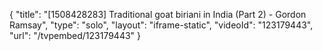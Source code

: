 {
    "title": "[1508428283] Traditional goat biriani in India (Part 2) - Gordon Ramsay",
    "type": "solo",
    "layout": "iframe-static",
    "videoId": "123179443",
    "url": "\/tvpembed\/123179443"
}